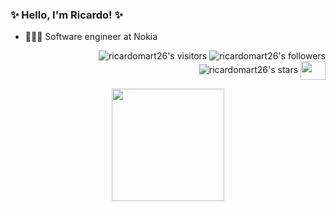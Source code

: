 ### ✨ Hello, I'm Ricardo! ✨

- 👩🏻‍🎓 Software engineer at Nokia 

<p align="right">
  <img alt="ricardomart26's visitors" src="https://komarev.com/ghpvc/?username=ricardomart26&color=8c36db&style=flat&label=visitors" />
  <img alt="ricardomart26's followers" src="https://img.shields.io/github/followers/ricardomart26?color=blueviolet" />
  <img alt="ricardomart26's stars" src="https://img.shields.io/github/stars/ricardomart26?color=ricardomart26lueviolet" />
 <img align="center" height="30" width="40" src="https://cdn.jsdelivr.net/gh/devicons/devicon/icons/c/c-original.svg" />
 
 <div align="center">
  <a href="https://github.com/taiscremaschi">
  <img height="180em" src="https://github-readme-stats.vercel.app/api?username=ricardomart26&show_icons=true&theme=vision-friendly-dark&include_all_commits=true&count_private=true"/>
</div>
<div style="display: inline_block"><br>
</div>
